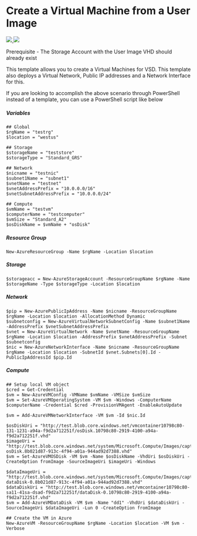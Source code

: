 # Create a Virtual Machine from a User Image

<a href="https://portal.azure.com/#create/Microsoft.Template/uri/https%3A%2F%2Fraw.githubusercontent.com%2FAzure%2Fazure-quickstart-templates%2Fmaster%2F101-vm-from-user-image%2Fazuredeploy.json" target="_blank">
    <img src="http://azuredeploy.net/deploybutton.png"/>
</a>
<a href="http://armviz.io/#/?load=https://raw.githubusercontent.com/arnaudlh/azure/master/azuredeploy.json" target="_blank">
    <img src="http://armviz.io/visualizebutton.png"/>
</a>

Prerequisite - The Storage Account with the User Image VHD should already exist

This template allows you to create a Virtual Machines for VSD. This template also deploys a Virtual Network, Public IP addresses and a Network Interface for this.

If you are looking to accomplish the above scenario through PowerShell instead of a template, you can use a PowerShell script like below

##### Variables
    ## Global
    $rgName = "testrg"
    $location = "westus"

    ## Storage
    $storageName = "teststore"
    $storageType = "Standard_GRS"

    ## Network
    $nicname = "testnic"
    $subnet1Name = "subnet1"
    $vnetName = "testnet"
    $vnetAddressPrefix = "10.0.0.0/16"
    $vnetSubnetAddressPrefix = "10.0.0.0/24"

    ## Compute
    $vmName = "testvm"
    $computerName = "testcomputer"
    $vmSize = "Standard_A2"
    $osDiskName = $vmName + "osDisk"

##### Resource Group
    New-AzureResourceGroup -Name $rgName -Location $location

##### Storage
    $storageacc = New-AzureStorageAccount -ResourceGroupName $rgName -Name $storageName -Type $storageType -Location $location

##### Network
    $pip = New-AzurePublicIpAddress -Name $nicname -ResourceGroupName $rgName -Location $location -AllocationMethod Dynamic
    $subnetconfig = New-AzureVirtualNetworkSubnetConfig -Name $subnet1Name -AddressPrefix $vnetSubnetAddressPrefix
    $vnet = New-AzureVirtualNetwork -Name $vnetName -ResourceGroupName $rgName -Location $location -AddressPrefix $vnetAddressPrefix -Subnet $subnetconfig
    $nic = New-AzureNetworkInterface -Name $nicname -ResourceGroupName $rgName -Location $location -SubnetId $vnet.Subnets[0].Id -PublicIpAddressId $pip.Id

##### Compute
    ## Setup local VM object
    $cred = Get-Credential
    $vm = New-AzureVMConfig -VMName $vmName -VMSize $vmSize
    $vm = Set-AzureVMOperatingSystem -VM $vm -Windows -ComputerName $computerName -Credential $cred -ProvisionVMAgent -EnableAutoUpdate

    $vm = Add-AzureVMNetworkInterface -VM $vm -Id $nic.Id

    $osDiskUri = "http://test.blob.core.windows.net/vmcontainer10798c80-131-1231-a94a-f9d2a712251f/osDisk.10798c80-2919-4100-a94a-f9d2a712251f.vhd"
    $imageUri = "http://test.blob.core.windows.net/system/Microsoft.Compute/Images/captured/image-osDisk.8b021d87-913c-4f94-a01a-944ad92d7388.vhd"
    $vm = Set-AzureVMOSDisk -VM $vm -Name $osDiskName -VhdUri $osDiskUri -CreateOption fromImage -SourceImageUri $imageUri -Windows

    $dataImageUri = "http://test.blob.core.windows.net/system/Microsoft.Compute/Images/captured/image-dataDisk-0.8b021d87-913c-4f94-a01a-944ad92d7388.vhd"
    $dataDiskUri = "http://test.blob.core.windows.net/vmcontainer10798c80-sa11-41sa-dsad-f9d2a712251f/dataDisk-0.10798c80-2919-4100-a94a-f9d2a712251f.vhd"
    $vm = Add-AzureVMDataDisk -VM $vm -Name "dd1" -VhdUri $dataDiskUri -SourceImageUri $dataImageUri -Lun 0 -CreateOption fromImage

    ## Create the VM in Azure
    New-AzureVM -ResourceGroupName $rgName -Location $location -VM $vm -Verbose
